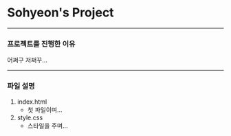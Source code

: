 # Sohyeon's Project

------------

### 프로젝트를 진행한 이유
어쩌구 저쩌꾸...

------------

### 파일 설명
1. index.html
    - 첫 파일이며...
2. style.css
    - 스타일을 주며...    